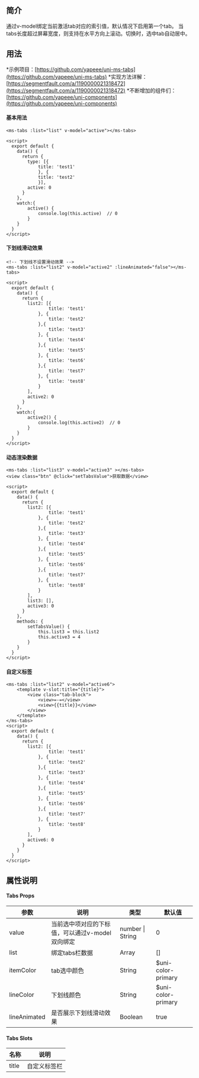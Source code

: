 ## 简介

通过v-model绑定当前激活tab对应的索引值，默认情况下启用第一个tab。
当tabs长度超过屏幕宽度，则支持在水平方向上滚动。切换时，选中tab自动居中。

## 用法
*示例项目：[https://github.com/yapeee/uni-ms-tabs](https://github.com/yapeee/uni-ms-tabs)
*实现方法详解：[https://segmentfault.com/a/1190000021318472](https://segmentfault.com/a/1190000021318472)
*不断增加的组件们：[https://github.com/yapeee/uni-components](https://github.com/yapeee/uni-components)

#### 基本用法

```
<ms-tabs :list="list" v-model="active"></ms-tabs>

<script>
  export default {
    data() {
      return {
        type: [{
        	title: 'test1'
			}, {
        	title: 'test2'
			}],
		active: 0
      }
    },
	watch:{
		active() {
			console.log(this.active)  // 0
		}
	}
  }
</script>
```

#### 下划线滑动效果

```
<!-- 下划线不设置滑动效果 -->
<ms-tabs :list="list2" v-model="active2" :lineAnimated="false"></ms-tabs>

<script>
  export default {
    data() {
      return {
        list2: [{
        		title: 'test1'
        	}, {
        		title: 'test2'
        	},{
        		title: 'test3'
        	}, {
        		title: 'test4'
        	},{
        		title: 'test5'
        	}, {
        		title: 'test6'
        	},{
        		title: 'test7'
        	}, {
        		title: 'test8'
        	}
        ],
		active2: 0
      }
    },
	watch:{
		active2() {
			console.log(this.active2)  // 0
		}
	}
  }
</script>
```

#### 动态渲染数据
```
<ms-tabs :list="list3" v-model="active3" ></ms-tabs>
<view class="btn" @click="setTabsValue">获取数据</view>

<script>
  export default {
    data() {
      return {
        list2: [{
        		title: 'test1'
        	}, {
        		title: 'test2'
        	},{
        		title: 'test3'
        	}, {
        		title: 'test4'
        	},{
        		title: 'test5'
        	}, {
        		title: 'test6'
        	},{
        		title: 'test7'
        	}, {
        		title: 'test8'
        	}
        ],
		list3: [],
		active3: 0
      }
    },
	methods: {
		setTabsValue() {
			this.list3 = this.list2
			this.active3 = 4
		}
	}
  }
</script>
```

#### 自定义标签

```
<ms-tabs :list="list2" v-model="active6">
	<template v-slot:title="{title}">
		<view class="tab-block">
			<view>=-=</view>
			<view>{{title}}</view>
		</view>
	</template>
</ms-tabs>
<script>
  export default {
    data() {
      return {
        list2: [{
        		title: 'test1'
        	}, {
        		title: 'test2'
        	},{
        		title: 'test3'
        	}, {
        		title: 'test4'
        	},{
        		title: 'test5'
        	}, {
        		title: 'test6'
        	},{
        		title: 'test7'
        	}, {
        		title: 'test8'
        	}
        ],
		active6: 0
      }
    }
  }
</script>
```

## 属性说明

#### Tabs Props

| 参数         | 说明                    | 类型    | 默认值             |
| ------------ | ----------------------- | ------- | ------------------ |
| value      | 当前选中项对应的下标值，可以通过v-model双向绑定 | number \| String | 0               |
| list         | 绑定tabs栏数据          | Array   | []                 |
| itemColor    | tab选中颜色             | String  | $uni-color-primary |
| lineColor    | 下划线颜色              | String  | $uni-color-primary |
| lineAnimated | 是否展示下划线滑动效果  | Boolean | true              |

#### Tabs Slots

| 名称  | 说明   |
| ---- | ----- |
| title | 自定义标签栏 |